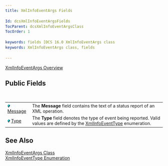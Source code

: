 ```yaml
---
title: XmlInfoEventArgs Fields

Id: dcsXmlInfoEventArgsFields
TocParent: dcsXmlInfoEventArgsClass
TocOrder: 1

keywords: fields [DCS 16.0 XmlInfoEventArgs class
keywords: XmlInfoEventArgs class, fields

---
```


[XmlInfoEventArgs Overview](xml-info-event-args-class.html) 
## Public Fields

<br />


|      |      |
| ---- | ---- |
| <img height="11" src="images/field.bmp" width="8" border="0" x-maintain-ratio="TRUE" /> [Message](xml-info-event-args-class-message-field.html) | The **Message**  field contains the text of a status  							report of an XML operation. |
| <img height="11" src="images/field.bmp" width="8" border="0" x-maintain-ratio="TRUE" /> [Type](xml-info-event-args-class-type-field.html) | The **Type** field denotes the type of event being reported. Valid values are defined by the [ XmlInfoEventType](xml-info-event-type-enumeration.html) enumeration. |



## See Also


[XmlInfoEventArgs Class](xml-info-event-args-class.html)
      <br />
[XmlInfoEventType Enumeration](xml-info-event-type-enumeration.html)

